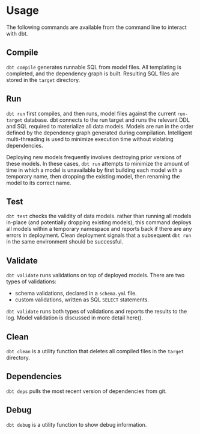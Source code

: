 # Usage

The following commands are available from the command line to interact with dbt.

## Compile

`dbt compile` generates runnable SQL from model files. All templating is completed, and the dependency graph is built. Resulting SQL files are stored in the `target` directory.

## Run

`dbt run` first compiles, and then runs, model files against the current `run-target` database. dbt connects to the run target and runs the relevant DDL and SQL required to materialize all data models. Models are run in the order defined by the dependency graph generated during compilation. Intelligent multi-threading is used to minimize execution time without violating dependencies.

Deploying new models frequently involves destroying prior versions of these models. In these cases, `dbt run` attempts to minimize the amount of time in which a model is unavailable by first building each model with a temporary name, then dropping the existing model, then renaming the model to its correct name.

## Test

`dbt test` checks the validity of data models. rather than running all models in-place (and potentially dropping existing models), this command deploys all models within a temporary namespace and reports back if there are any errors in deployment. Clean deployment signals that a subsequent `dbt run` in the same environment should be successful.

## Validate

`dbt validate` runs validations on top of deployed models. There are two types of validations:
- schema validations, declared in a `schema.yml` file.
- custom validations, written as SQL `SELECT` statements.

`dbt validate` runs both types of validations and reports the results to the log. Model validation is discussed in more detail here().

## Clean

`dbt clean` is a utility function that deletes all compiled files in the `target` directory.

## Dependencies

`dbt deps` pulls the most recent version of dependencies from git.

## Debug

`dbt debug` is a utility function to show debug information.
